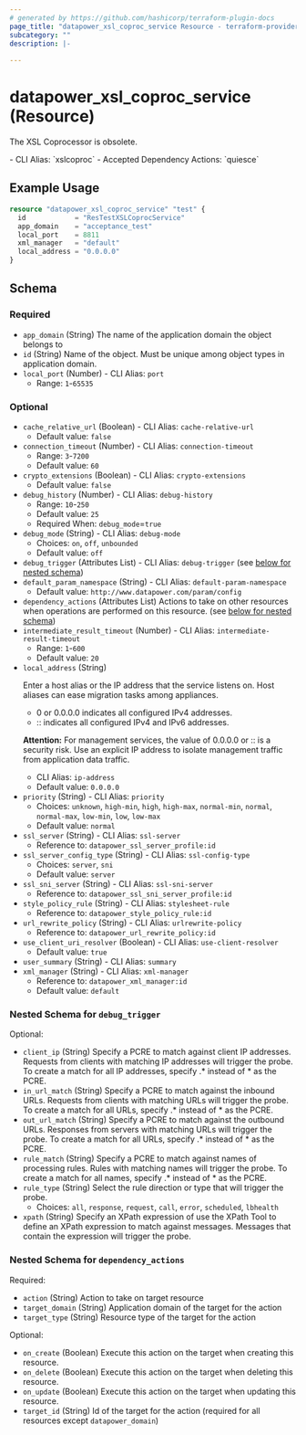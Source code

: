 ```yaml
---
# generated by https://github.com/hashicorp/terraform-plugin-docs
page_title: "datapower_xsl_coproc_service Resource - terraform-provider-datapower"
subcategory: ""
description: |-
  
---
```


# datapower_xsl_coproc_service (Resource)

<p>The XSL Coprocessor is obsolete.</p>
  - CLI Alias: `xslcoproc`
  - Accepted Dependency Actions: `quiesce`

## Example Usage

```terraform
resource "datapower_xsl_coproc_service" "test" {
  id            = "ResTestXSLCoprocService"
  app_domain    = "acceptance_test"
  local_port    = 8811
  xml_manager   = "default"
  local_address = "0.0.0.0"
}
```

<!-- schema generated by tfplugindocs -->
## Schema

### Required

- `app_domain` (String) The name of the application domain the object belongs to
- `id` (String) Name of the object. Must be unique among object types in application domain.
- `local_port` (Number) - CLI Alias: `port`
  - Range: `1`-`65535`

### Optional

- `cache_relative_url` (Boolean) - CLI Alias: `cache-relative-url`
  - Default value: `false`
- `connection_timeout` (Number) - CLI Alias: `connection-timeout`
  - Range: `3`-`7200`
  - Default value: `60`
- `crypto_extensions` (Boolean) - CLI Alias: `crypto-extensions`
  - Default value: `false`
- `debug_history` (Number) - CLI Alias: `debug-history`
  - Range: `10`-`250`
  - Default value: `25`
  - Required When: `debug_mode`=`true`
- `debug_mode` (String) - CLI Alias: `debug-mode`
  - Choices: `on`, `off`, `unbounded`
  - Default value: `off`
- `debug_trigger` (Attributes List) - CLI Alias: `debug-trigger` (see [below for nested schema](#nestedatt--debug_trigger))
- `default_param_namespace` (String) - CLI Alias: `default-param-namespace`
  - Default value: `http://www.datapower.com/param/config`
- `dependency_actions` (Attributes List) Actions to take on other resources when operations are performed on this resource. (see [below for nested schema](#nestedatt--dependency_actions))
- `intermediate_result_timeout` (Number) - CLI Alias: `intermediate-result-timeout`
  - Range: `1`-`600`
  - Default value: `20`
- `local_address` (String) <p>Enter a host alias or the IP address that the service listens on. Host aliases can ease migration tasks among appliances.</p><ul><li>0 or 0.0.0.0 indicates all configured IPv4 addresses.</li><li>:: indicates all configured IPv4 and IPv6 addresses.</li></ul><p><b>Attention:</b> For management services, the value of 0.0.0.0 or :: is a security risk. Use an explicit IP address to isolate management traffic from application data traffic.</p>
  - CLI Alias: `ip-address`
  - Default value: `0.0.0.0`
- `priority` (String) - CLI Alias: `priority`
  - Choices: `unknown`, `high-min`, `high`, `high-max`, `normal-min`, `normal`, `normal-max`, `low-min`, `low`, `low-max`
  - Default value: `normal`
- `ssl_server` (String) - CLI Alias: `ssl-server`
  - Reference to: `datapower_ssl_server_profile:id`
- `ssl_server_config_type` (String) - CLI Alias: `ssl-config-type`
  - Choices: `server`, `sni`
  - Default value: `server`
- `ssl_sni_server` (String) - CLI Alias: `ssl-sni-server`
  - Reference to: `datapower_ssl_sni_server_profile:id`
- `style_policy_rule` (String) - CLI Alias: `stylesheet-rule`
  - Reference to: `datapower_style_policy_rule:id`
- `url_rewrite_policy` (String) - CLI Alias: `urlrewrite-policy`
  - Reference to: `datapower_url_rewrite_policy:id`
- `use_client_uri_resolver` (Boolean) - CLI Alias: `use-client-resolver`
  - Default value: `true`
- `user_summary` (String) - CLI Alias: `summary`
- `xml_manager` (String) - CLI Alias: `xml-manager`
  - Reference to: `datapower_xml_manager:id`
  - Default value: `default`

<a id="nestedatt--debug_trigger"></a>
### Nested Schema for `debug_trigger`

Optional:

- `client_ip` (String) Specify a PCRE to match against client IP addresses. Requests from clients with matching IP addresses will trigger the probe. To create a match for all IP addresses, specify .* instead of * as the PCRE.
- `in_url_match` (String) Specify a PCRE to match against the inbound URLs. Requests from clients with matching URLs will trigger the probe. To create a match for all URLs, specify .* instead of * as the PCRE.
- `out_url_match` (String) Specify a PCRE to match against the outbound URLs. Responses from servers with matching URLs will trigger the probe. To create a match for all URLs, specify .* instead of * as the PCRE.
- `rule_match` (String) Specify a PCRE to match against names of processing rules. Rules with matching names will trigger the probe. To create a match for all names, specify .* instead of * as the PCRE.
- `rule_type` (String) Select the rule direction or type that will trigger the probe.
  - Choices: `all`, `response`, `request`, `call`, `error`, `scheduled`, `lbhealth`
- `xpath` (String) Specify an XPath expression of use the XPath Tool to define an XPath expression to match against messages. Messages that contain the expression will trigger the probe.


<a id="nestedatt--dependency_actions"></a>
### Nested Schema for `dependency_actions`

Required:

- `action` (String) Action to take on target resource
- `target_domain` (String) Application domain of the target for the action
- `target_type` (String) Resource type of the target for the action

Optional:

- `on_create` (Boolean) Execute this action on the target when creating this resource.
- `on_delete` (Boolean) Execute this action on the target when deleting this resource.
- `on_update` (Boolean) Execute this action on the target when updating this resource.
- `target_id` (String) Id of the target for the action (required for all resources except `datapower_domain`)
